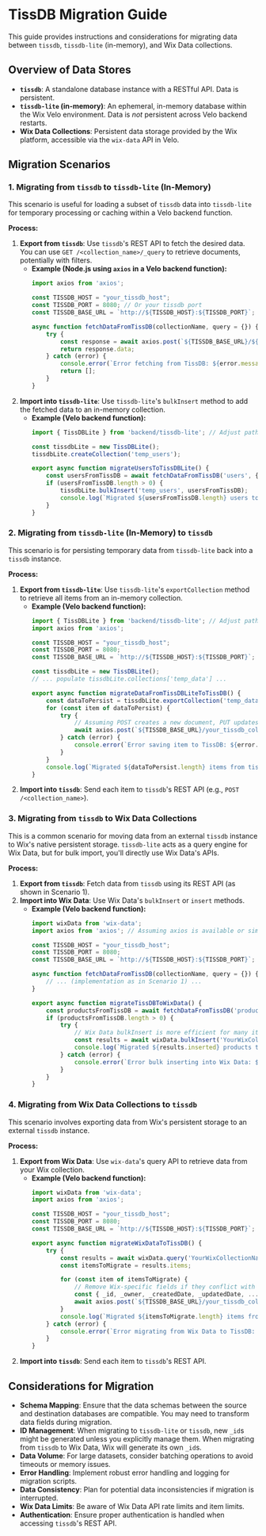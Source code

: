 # TissDB Migration Guide

This guide provides instructions and considerations for migrating data between `tissdb`, `tissdb-lite` (in-memory), and Wix Data collections.

## Overview of Data Stores

*   **`tissdb`**: A standalone database instance with a RESTful API. Data is persistent.
*   **`tissdb-lite` (in-memory)**: An ephemeral, in-memory database within the Wix Velo environment. Data is *not* persistent across Velo backend restarts.
*   **Wix Data Collections**: Persistent data storage provided by the Wix platform, accessible via the `wix-data` API in Velo.

## Migration Scenarios

### 1. Migrating from `tissdb` to `tissdb-lite` (In-Memory)

This scenario is useful for loading a subset of `tissdb` data into `tissdb-lite` for temporary processing or caching within a Velo backend function.

**Process:**

1.  **Export from `tissdb`**: Use `tissdb`'s REST API to fetch the desired data. You can use `GET /<collection_name>/_query` to retrieve documents, potentially with filters.
    *   **Example (Node.js using `axios` in a Velo backend function):**
        ```javascript
        import axios from 'axios';

        const TISSDB_HOST = "your_tissdb_host";
        const TISSDB_PORT = 8080; // Or your tissdb port
        const TISSDB_BASE_URL = `http://${TISSDB_HOST}:${TISSDB_PORT}`;

        async function fetchDataFromTissDB(collectionName, query = {}) {
            try {
                const response = await axios.post(`${TISSDB_BASE_URL}/${collectionName}/_query`, { query: query });
                return response.data;
            } catch (error) {
                console.error(`Error fetching from TissDB: ${error.message}`);
                return [];
            }
        }
        ```
2.  **Import into `tissdb-lite`**: Use `tissdb-lite`'s `bulkInsert` method to add the fetched data to an in-memory collection.
    *   **Example (Velo backend function):**
        ```javascript
        import { TissDBLite } from 'backend/tissdb-lite'; // Adjust path as needed

        const tissdbLite = new TissDBLite();
        tissdbLite.createCollection('temp_users');

        export async function migrateUsersToTissDBLite() {
            const usersFromTissDB = await fetchDataFromTissDB('users', { /* optional query */ });
            if (usersFromTissDB.length > 0) {
                tissdbLite.bulkInsert('temp_users', usersFromTissDB);
                console.log(`Migrated ${usersFromTissDB.length} users to tissdb-lite.`);
            }
        }
        ```

### 2. Migrating from `tissdb-lite` (In-Memory) to `tissdb`

This scenario is for persisting temporary data from `tissdb-lite` back into a `tissdb` instance.

**Process:**

1.  **Export from `tissdb-lite`**: Use `tissdb-lite`'s `exportCollection` method to retrieve all items from an in-memory collection.
    *   **Example (Velo backend function):**
        ```javascript
        import { TissDBLite } from 'backend/tissdb-lite'; // Adjust path as needed
        import axios from 'axios';

        const TISSDB_HOST = "your_tissdb_host";
        const TISSDB_PORT = 8080;
        const TISSDB_BASE_URL = `http://${TISSDB_HOST}:${TISSDB_PORT}`;

        const tissdbLite = new TissDBLite();
        // ... populate tissdbLite.collections['temp_data'] ...

        export async function migrateDataFromTissDBLiteToTissDB() {
            const dataToPersist = tissdbLite.exportCollection('temp_data');
            for (const item of dataToPersist) {
                try {
                    // Assuming POST creates a new document, PUT updates if _id exists
                    await axios.post(`${TISSDB_BASE_URL}/your_tissdb_collection`, item);
                } catch (error) {
                    console.error(`Error saving item to TissDB: ${error.message}`);
                }
            }
            console.log(`Migrated ${dataToPersist.length} items from tissdb-lite to TissDB.`);
        }
        ```
2.  **Import into `tissdb`**: Send each item to `tissdb`'s REST API (e.g., `POST /<collection_name>`).

### 3. Migrating from `tissdb` to Wix Data Collections

This is a common scenario for moving data from an external `tissdb` instance to Wix's native persistent storage. `tissdb-lite` acts as a query engine for Wix Data, but for bulk import, you'll directly use Wix Data's APIs.

**Process:**

1.  **Export from `tissdb`**: Fetch data from `tissdb` using its REST API (as shown in Scenario 1).
2.  **Import into Wix Data**: Use Wix Data's `bulkInsert` or `insert` methods.
    *   **Example (Velo backend function):**
        ```javascript
        import wixData from 'wix-data';
        import axios from 'axios'; // Assuming axios is available or similar HTTP client

        const TISSDB_HOST = "your_tissdb_host";
        const TISSDB_PORT = 8080;
        const TISSDB_BASE_URL = `http://${TISSDB_HOST}:${TISSDB_PORT}`;

        async function fetchDataFromTissDB(collectionName, query = {}) {
            // ... (implementation as in Scenario 1) ...
        }

        export async function migrateTissDBToWixData() {
            const productsFromTissDB = await fetchDataFromTissDB('products');
            if (productsFromTissDB.length > 0) {
                try {
                    // Wix Data bulkInsert is more efficient for many items
                    const results = await wixData.bulkInsert('YourWixCollectionName', productsFromTissDB);
                    console.log(`Migrated ${results.inserted} products to Wix Data.`);
                } catch (error) {
                    console.error(`Error bulk inserting into Wix Data: ${error.message}`);
                }
            }
        }
        ```

### 4. Migrating from Wix Data Collections to `tissdb`

This scenario involves exporting data from Wix's persistent storage to an external `tissdb` instance.

**Process:**

1.  **Export from Wix Data**: Use `wix-data`'s query API to retrieve data from your Wix collection.
    *   **Example (Velo backend function):**
        ```javascript
        import wixData from 'wix-data';
        import axios from 'axios';

        const TISSDB_HOST = "your_tissdb_host";
        const TISSDB_PORT = 8080;
        const TISSDB_BASE_URL = `http://${TISSDB_HOST}:${TISSDB_PORT}`;

        export async function migrateWixDataToTissDB() {
            try {
                const results = await wixData.query('YourWixCollectionName').find();
                const itemsToMigrate = results.items;

                for (const item of itemsToMigrate) {
                    // Remove Wix-specific fields if they conflict with TissDB schema
                    const { _id, _owner, _createdDate, _updatedDate, ...tissdbItem } = item;
                    await axios.post(`${TISSDB_BASE_URL}/your_tissdb_collection`, tissdbItem);
                }
                console.log(`Migrated ${itemsToMigrate.length} items from Wix Data to TissDB.`);
            } catch (error) {
                console.error(`Error migrating from Wix Data to TissDB: ${error.message}`);
            }
        }
        ```
2.  **Import into `tissdb`**: Send each item to `tissdb`'s REST API.

## Considerations for Migration

*   **Schema Mapping**: Ensure that the data schemas between the source and destination databases are compatible. You may need to transform data fields during migration.
*   **ID Management**: When migrating to `tissdb-lite` or `tissdb`, new `_id`s might be generated unless you explicitly manage them. When migrating from `tissdb` to Wix Data, Wix will generate its own `_id`s.
*   **Data Volume**: For large datasets, consider batching operations to avoid timeouts or memory issues.
*   **Error Handling**: Implement robust error handling and logging for migration scripts.
*   **Data Consistency**: Plan for potential data inconsistencies if migration is interrupted.
*   **Wix Data Limits**: Be aware of Wix Data API rate limits and item limits.
*   **Authentication**: Ensure proper authentication is handled when accessing `tissdb`'s REST API.
